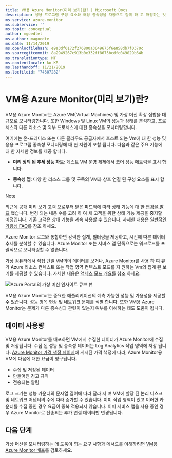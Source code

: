```yaml
---
title: VM용 Azure Monitor(미리 보기)란? | Microsoft Docs
description: 응용 프로그램 구성 요소와 해당 종속성을 자동으로 검색 하 고 매핑하는 것 외에도 Azure Vm의 상태와 성능을 모니터링 하는 VM용 Azure Monitor에 대 한 개요입니다.
ms.service: azure-monitor
ms.subservice: ''
ms.topic: conceptual
author: mgoedtel
ms.author: magoedte
ms.date: 11/14/2019
ms.openlocfilehash: e9a3df0172f276800a3049675f6e858db7f0370c
ms.sourcegitcommit: 8a2949267c913b0e332ff8675bcdfc049029b64b
ms.translationtype: MT
ms.contentlocale: ko-KR
ms.lasthandoff: 11/21/2019
ms.locfileid: "74307282"
---
```

# <a name="what-is-azure-monitor-for-vms-preview"></a>VM용 Azure Monitor(미리 보기)란?

VM용 Azure Monitor는 Azure VM(Virtual Machines) 및 가상 머신 확장 집합을 대규모로 모니터링합니다. 또한 Windows 및 Linux VM의 성능과 상태를 분석하고, 프로세스와 다른 리소스 및 외부 프로세스에 대한 종속성을 모니터링합니다. 

여기에는 온-프레미스 또는 다른 클라우드 공급자에서 호스트 되는 Vm에 대 한 성능 및 응용 프로그램 종속성 모니터링에 대 한 지원이 포함 됩니다. 다음과 같은 주요 기능에 대 한 자세한 정보를 제공 합니다.

- **미리 정의 된 추세 성능 차트**: 게스트 VM 운영 체제에서 코어 성능 메트릭을 표시 합니다.

- **종속성 맵**: 다양 한 리소스 그룹 및 구독의 VM과 상호 연결 된 구성 요소를 표시 합니다.  

>[!NOTE]
>최근에 공개 미리 보기 고객 으로부터 받은 피드백에 따라 상태 기능에 대 한 [변경을 발표](https://azure.microsoft.com/updates/updates-to-azure-monitor-for-virtual-machines-preview-before-general-availability-release/
) 했습니다. 변경 되는 내용 수를 고려 하 여 새 고객을 위한 상태 기능 제공을 중지할 예정입니다. 기존 고객은 상태 기능을 계속 사용할 수 있습니다. 자세한 내용은 [일반적인 가용성 FAQ](vminsights-ga-release-faq.md)를 참조 하세요.  

Azure Monitor 로그와 통합하면 강력한 집계, 필터링을 제공하고, 시간에 따른 데이터 추세를 분석할 수 있습니다. Azure Monitor 또는 서비스 맵 단독으로는 워크로드를 포괄적으로 모니터링할 수 없습니다.  

가상 컴퓨터에서 직접 단일 VM의이 데이터를 보거나, Azure Monitor를 사용 하 여 뷰가 Azure 리소스 컨텍스트 또는 작업 영역 컨텍스트 모드를 지 원하는 Vm의 집계 된 보기를 제공할 수 있습니다. 자세한 내용은 [액세스 모드 개요](../platform/design-logs-deployment.md#access-mode)를 참조 하세요.

![Azure Portal의 가상 머신 인사이트 큐브 뷰](./media/vminsights-overview/vminsights-azmon-directvm.png)

VM용 Azure Monitor는 중요한 애플리케이션의 예측 가능한 성능 및 가용성을 제공할 수 있습니다. 성능 병목 현상 및 네트워크 문제를 식별 합니다. 또한 VM용 Azure Monitor는 문제가 다른 종속성과 관련이 있는지 여부를 이해하는 데도 도움이 됩니다.  

## <a name="data-usage"></a>데이터 사용량

VM용 Azure Monitor를 배포하면 VM에서 수집한 데이터가 Azure Monitor에 수집 및 저장됩니다. 수집 된 성능 및 종속성 데이터는 Log Analytics 작업 영역에 저장 됩니다. [Azure Monitor 가격 책정 페이지](https://azure.microsoft.com/pricing/details/monitor/)에 게시된 가격 책정에 따라, Azure Monitor용 VM에 다음에 대한 요금이 청구됩니다.

- 수집 및 저장된 데이터
- 만들어진 경고 규칙
- 전송되는 알림 

로그 크기는 성능 카운터의 문자열 길이에 따라 달라 지 며 VM에 할당 된 논리 디스크 및 네트워크 어댑터의 수에 따라 증가할 수 있습니다. 이미 작업 영역이 있고 이러한 카운터를 수집 중인 경우 요금이 중복 적용되지 않습니다. 이미 서비스 맵을 사용 중인 경우 Azure Monitor로 전송되는 추가 연결 데이터만 변경됩니다.

## <a name="next-steps"></a>다음 단계

가상 머신을 모니터링하는 데 도움이 되는 요구 사항과 메서드를 이해하려면 [VM용 Azure Monitor 배포](vminsights-enable-overview.md)를 검토하세요.
